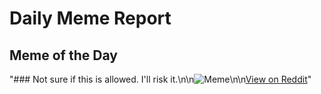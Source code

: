 # Daily Meme Report

## Meme of the Day
"### Not sure if this is allowed. I'll risk it.\n\n![Meme](https://i.redd.it/jh69iya0mazd1.png)\n\n[View on Reddit](https://redd.it/1gkzz7f)"
